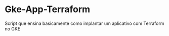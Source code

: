# Gke-App-Terraform
Script que ensina basicamente como implantar um aplicativo com Terraform no GKE

